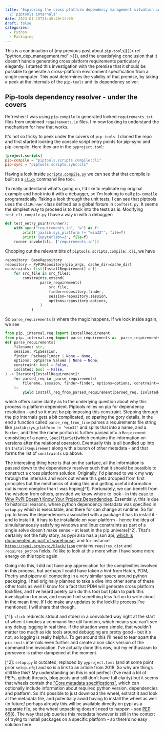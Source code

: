 ```yaml
---
title: 'Exploring the cross platform dependency management situation in Python - Part
  2: piptools internals'
date: 2023-01-15T21:45:40+11:00
draft: false
categories:
  - Python
  - Packaging
---
```


This is a continuation of \[my previous post about `pip-tools`\]({{\< ref "python_dep_management.md" >}}), and the
unsatisfying conclusion that it doesn't handle generating cross platform requirements particularly elegantly. I started
this investigation with the premise that it should be possible to generate a cross-platform environment specification
from a single computer. This post determines the validity of that premise, by taking a peek at the internals of the
`pip-tools` and its dependency solver.

## Pip-tools dependency resolver - under the covers

Refresher: I was using `pip-compile` to generated locked `requirements.txt` files from unpinned `requirements.in` files.
I'm now looking to understand the mechanism for how that works.

<!-- TODO https://github.com/haideralipunjabi/hugo-shortcodes/tree/master/github, github shortcode -->

It's not so tricky to peek under the covers of `pip-tools`. I cloned the repo and first started looking the console
script entry points for pip-sync and pip-compile. Here they are in the `pyproject.toml`:

```toml
[project.scripts]
pip-compile = "piptools.scripts.compile:cli"
pip-sync = "piptools.scripts.sync:cli"
```

Having a look inside
[`scripts.compile.py`](https://github.com/jazzband/pip-tools/blob/0c1ddcc6466c255675fa8b4f3db7d68f8808a74d/piptools/scripts/compile.py)
we can see that that compile is built as a [`click`](https://click.palletsprojects.com/en/8.1.x/) command line tool.

To really understand what's going on, I'd like to replicate my original example and hook into it with a debugger, so I'm
looking to call `pip-compile` programatically. Taking a look through the unit tests, I can see that piptools uses the
`CliRunner` class defined as a global fixture in `conftest.py`. It seems the simplest way to proceed is to hack into the
tests as is. Modifying `test_cli_compile.py` I have a way in with a debugger:

```python
def test_entry_point(runner):
    with open("requirements.in", "w") as f:
        print('jaxlib;sys_platform != "win32"', file=f)
        print('jupyterlab>=3', file=f)
    runner.invoke(cli, ['requirements.in'])
```

Chopping out the relevant bits of `piptools.scripts.compile::cli`, we have

```python
repository: BaseRepository
repository = PyPIRepository(pip_args, cache_dir=cache_dir)
constraints: list[InstallRequirement] = []
    for src_file in src_files:
        constraints.extend(
                parse_requirements(
                    src_file,
                    finder=repository.finder,
                    session=repository.session,
                    options=repository.options,
                )
            )
```

So `parse_requirements` is where the magic happens. If we look inside again, we see

```python
from pip._internal.req import InstallRequirement
from pip._internal.req import parse_requirements as _parse_requirements
def parse_requirements(
    filename: str,
    session: PipSession,
    finder: PackageFinder | None = None,
    options: optparse.Values | None = None,
    constraint: bool = False,
    isolated: bool = False,
) -> Iterator[InstallRequirement]:
    for parsed_req in _parse_requirements(
        filename, session, finder=finder, options=options, constraint=constraint
    ):
        yield install_req_from_parsed_requirement(parsed_req, isolated=isolated)
```

which offers some clarity as to the underlying question about why this process is platform dependent. Piptools relies on
pip for dependency resolution - and so it must be pip imposing this constraint. Stepping through the pip internals gets
a bit complicated, so sparing the gory details, in the end a function called `parse_req_from_line` parses a requirements
file string like `jaxlib;sys_platform != "win32"` and splits that into a name, and a `Marker`, and then the name portion
is further parsed into a `Requirement` consisting of a name, `SpecifierSet`(which contains the information on versions
after the relational operator). Eventually this is all bundled up into an `InstallRequirement` along with a bunch of
other metadata - and that forms the list of `constraints` up above.

The interesting thing here is that on the surface, all the information is passed down to the dependency resolver such
that it should be possible to construct a cross platform solution. Originally, I'd planned to walk my way through the
internals and work out where this gets dropped from first principles but the mechanics of doing this and getting useful
information out is more complex than I was hoping\[^1\]. Fortunately, we can benefit from the wisdom from others,
provided we know where to look - in this case to
[Why PyPI Doesn't Know Your Projects Dependencies](https://dustingram.com/articles/2018/03/05/why-pypi-doesnt-know-dependencies/).
Essentially, this is due to historical reasons, where python dependency metadata was specified in `setup.py` which is
executable, and there for can change at runtime. So for pip to know the dependencies associated with a package it has to
install it - and to install it, it has to be installable on your platform - hence the idea of simulultaneously
satisfying windows and linux constraints as part of a single solve doesn't make sense - at least in the pip
universe\[^2\]. That's certainly not the fully story, as pypi also has a json api,
[which is documented as part of warehouse](https://warehouse.pypa.io/api-reference/json.html), and for instance
[`https://pypi.org/pypi/black/json`](https://pypi.org/pypi/black/json) contains `requires_dist` and `requires_python`
fields. I'd like to look at this more when I have some more energy on this topic again.

Going into this, I did not have any appreciation for the complexities involved in this process, but perhaps I could have
taken a hint from Hatch, PDM, Poetry and pipenv all competing in a very similar space around python packaging. I had
originally planned to take a dive into other some of these other tools as well (I know for a fact that PDM will generate
cross platform lockfiles, and I've heard poetry can do this too) but I plan to park this investigation for now, and
maybe find something less full on to write about in the mean time. If I do make any updates to the lockfile process I've
mentioned, I will share that though.

\[^1\]: `click` redirects stdout and stderr in a convoluted way right at the start of when it invokes a command line
util function, which means you can't see any debug logging in real time. If the situation were simple, that wouldn't
matter too much as ide tools around debugging are pretty good - but it's not, so logging is really helpful. To get
around this I'll need to tear apart the `pip-tools` internals even further and create a non click version of the command
line invocation. I've actually done this now, but my enthusiasm to persevere is rather dampened at the moment.

\[^2\]: `setup.py` is outdated, replaced by `pyproject.toml` (and at some point prior `setup.cfg`) and so is a link to
an article from 2018. So why are things still like this? My understanding on this is not perfect (I've read a lot of
PEPs, github threads, blog posts and still don't have full clarity) but it seems that wheels contain the
["Core metadata specifications"](https://packaging.python.org/en/latest/specifications/core-metadata/#core-metadata),
which can optionally include information about required python version, dependencies and platform. So it's possible to
just download the wheel, extract it and look at the metadata file, and potentially avoid having to install the wheel as
well (in future/ perhaps already this will be available directly on pypi as a separate file, so the wheel unpacking
doesn't need to happen - see [PEP 658](https://peps.python.org/pep-0658/#dist-info)). The way that pip queries this
metadata however is still in the context of trying to install packages on a specific platform - so there's no easy
solution here.
